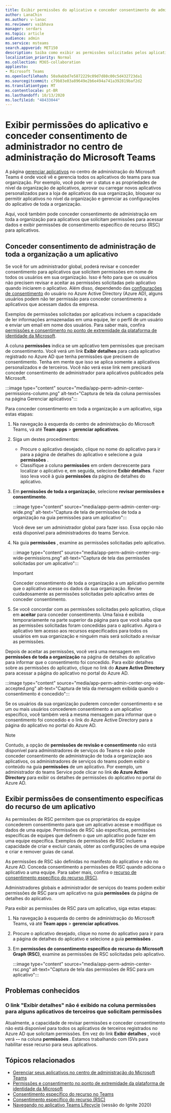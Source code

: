 ```yaml
---
title: Exibir permissões do aplicativo e conceder consentimento de administrador no centro de administração do Microsoft Teams
author: LanaChin
ms.author: v-lanac
ms.reviewer: vaibhava
manager: serdars
ms.topic: article
audience: admin
ms.service: msteams
search.appverid: MET150
description: Saiba como exibir as permissões solicitadas pelos aplicativos e conceder consentimento de administrador aos aplicativos na página Gerenciar aplicativos do centro de administração do Microsoft Teams.
localization_priority: Normal
ms.collection: M365-collaboration
appliesto:
- Microsoft Teams
ms.openlocfilehash: 50a9abbd7e5872229c09d7d80c00c5d432723da1
ms.sourcegitcommit: c79b83e03a89649e2b6e494a741a392819baf2d2
ms.translationtype: MT
ms.contentlocale: pt-BR
ms.lasthandoff: 10/13/2020
ms.locfileid: "48433044"
---
```

# <a name="view-app-permissions-and-grant-admin-consent-in-the-microsoft-teams-admin-center"></a>Exibir permissões do aplicativo e conceder consentimento de administrador no centro de administração do Microsoft Teams

A página [gerenciar aplicativos](manage-apps.md) no centro de administração do Microsoft Teams é onde você vê e gerencia todos os aplicativos do teams para sua organização. Por exemplo, você pode ver o status e as propriedades de nível da organização de aplicativos, aprovar ou carregar novos aplicativos personalizados para a loja de aplicativos da sua organização, bloquear ou permitir aplicativos no nível da organização e gerenciar as configurações do aplicativo de toda a organização.

Aqui, você também pode conceder consentimento de administração em toda a organização para aplicativos que solicitam permissões para acessar dados e exibir permissões de consentimento específico de recurso (RSC) para aplicativos.

## <a name="grant-org-wide-admin-consent-to-an-app"></a>Conceder consentimento de administração de toda a organização a um aplicativo

Se você for um administrador global, poderá revisar e conceder consentimento para aplicativos que solicitem permissões em nome de todos os usuários em sua organização. Isso é feito para que os usuários não precisem revisar e aceitar as permissões solicitadas pelo aplicativo quando iniciarem o aplicativo. Além disso, dependendo das [configurações de consentimento](https://docs.microsoft.com/azure/active-directory/manage-apps/configure-user-consent) do usuário no Azure Active Directory (Azure AD), alguns usuários podem não ter permissão para conceder consentimento a aplicativos que acessam dados da empresa.

Exemplos de permissões solicitadas por aplicativos incluem a capacidade de ler informações armazenadas em uma equipe, ler o perfil de um usuário e enviar um email em nome dos usuários. Para saber mais, confira [permissões e consentimento no ponto de extremidade da plataforma de identidade da Microsoft](https://docs.microsoft.com/azure/active-directory/develop/v2-permissions-and-consent). 

A coluna **permissões** indica se um aplicativo tem permissões que precisam de consentimento. Você verá um link **Exibir detalhes** para cada aplicativo registrado no Azure AD que tenha permissões que precisem de consentimento. Tenha em mente que isso se aplica somente a aplicativos personalizados e de terceiros. Você não verá esse link nem precisará conceder consentimento de administrador para aplicativos publicados pela Microsoft.

:::image type="content" source="media/app-perm-admin-center-permissions-column.png" alt-text="Captura de tela da coluna permissões na página Gerenciar aplicativos":::

Para conceder consentimento em toda a organização a um aplicativo, siga estas etapas:

1. Na navegação à esquerda do centro de administração do Microsoft Teams, vá até **Team apps**  >  **gerenciar aplicativos**.
2. Siga um destes procedimentos:
    - Procure o aplicativo desejado, clique no nome do aplicativo para ir para a página de detalhes do aplicativo e selecione a guia **permissões** .
    - Classifique a coluna **permissões** em ordem decrescente para localizar o aplicativo e, em seguida, selecione **Exibir detalhes**. Fazer isso leva você à guia **permissões** da página de detalhes do aplicativo.

3. Em **permissões de toda a organização**, selecione **revisar permissões e consentimento**.

    :::image type="content" source="media/app-perm-admin-center-org-wide.png" alt-text="Captura de tela de permissões de toda a organização na guia permissões para um aplicativo":::

    Você deve ser um administrador global para fazer isso. Essa opção não está disponível para administradores do teams Service.

4. Na guia **permissões** , examine as permissões solicitadas pelo aplicativo.

    :::image type="content" source="media/app-perm-admin-center-org-wide-permissions.png" alt-text="Captura de tela das permissões solicitadas por um aplicativo":::

    > [!IMPORTANT]
    > Conceder consentimento de toda a organização a um aplicativo permite que o aplicativo acesse os dados da sua organização. Revise cuidadosamente as permissões solicitadas pelo aplicativo antes de conceder consentimento.
5. Se você concordar com as permissões solicitadas pelo aplicativo, clique em **aceitar** para conceder consentimento. Uma faixa é exibida temporariamente na parte superior da página para que você saiba que as permissões solicitadas foram concedidas para o aplicativo. Agora o aplicativo tem acesso aos recursos especificados para todos os usuários em sua organização e ninguém mais será solicitado a revisar as permissões.

Depois de aceitar as permissões, você verá uma mensagem em **permissões de toda a organização** na página de detalhes do aplicativo para informar que o consentimento foi concedido. Para exibir detalhes sobre as permissões do aplicativo, clique no link do **Azure Active Directory** para acessar a página do aplicativo no portal do Azure AD.

:::image type="content" source="media/app-perm-admin-center-org-wide-accepted.png" alt-text="Captura de tela da mensagem exibida quando o consentimento é concedido":::

Se os usuários da sua organização puderem conceder consentimento e se um ou mais usuários concederem consentimento a um aplicativo específico, você também verá a mesma mensagem para informar que o consentimento foi concedido e o link do Azure Active Directory para a página do aplicativo no portal do Azure AD.

> [!NOTE]
> Contudo, a opção de **permissões de revisão e consentimento** não está disponível para administradores de serviços do Teams e não pode conceder consentimento de administração de toda a organização aos aplicativos, os administradores de serviços do teams podem exibir o conteúdo na guia **permissões** de um aplicativo. Por exemplo, um administrador do teams Service pode clicar no link **do Azure Active Directory** para exibir os detalhes de permissões do aplicativo no portal do Azure AD. 

## <a name="view-resource-specific-consent-permissions-of-an-app"></a>Exibir permissões de consentimento específicas do recurso de um aplicativo

As permissões de RSC permitem que os proprietários da equipe concederem consentimento para que um aplicativo acesse e modifique os dados de uma equipe. Permissões de RSC são específicas, permissões específicas de equipes que definem o que um aplicativo pode fazer em uma equipe específica. Exemplos de permissões de RSC incluem a capacidade de criar e excluir canais, obter as configurações de uma equipe e criar e remover guias de canal. 

As permissões de RSC são definidas no manifesto do aplicativo e não no Azure AD. Conceda consentimento a permissões de RSC quando adiciona o aplicativo a uma equipe. Para saber mais, confira o [recurso de consentimento específico do recurso (RSC)](https://docs.microsoft.com/microsoftteams/platform/graph-api/rsc/resource-specific-consent).

Administradores globais e administrador de serviços do teams podem exibir permissões de RSC para um aplicativo na guia **permissões** da página de detalhes do aplicativo. 

Para exibir as permissões de RSC para um aplicativo, siga estas etapas:

1. Na navegação à esquerda do centro de administração do Microsoft Teams, vá até **Team apps**  >  **gerenciar aplicativos**.
2. Procure o aplicativo desejado, clique no nome do aplicativo para ir para a página de detalhes do aplicativo e selecione a guia **permissões** .
3. Em **permissões de consentimento específico de recurso do Microsoft Graph (RSC)**, examine as permissões de RSC solicitadas pelo aplicativo.

    :::image type="content" source="media/app-perm-admin-center-rsc.png" alt-text="Captura de tela das permissões de RSC para um aplicativo":::

## <a name="known-issues"></a>Problemas conhecidos

### <a name="the-view-details-link-isnt-displayed-in-the-permissions-column-for-some-third-party-apps-that-request-permissions"></a>O link "Exibir detalhes" não é exibido na coluna permissões para alguns aplicativos de terceiros que solicitam permissões

Atualmente, a capacidade de revisar permissões e conceder consentimento não está disponível para todos os aplicativos de terceiros registrados no Azure AD que solicitam permissões. Em vez do link **Exibir detalhes** , você verá **--** na coluna **permissões** . Estamos trabalhando com ISVs para habilitar esse recurso para seus aplicativos.

## <a name="related-topics"></a>Tópicos relacionados

- [Gerenciar seus aplicativos no centro de administração do Microsoft Teams](manage-apps.md)
- [Permissões e consentimento no ponto de extremidade da plataforma de identidade da Microsoft](https://docs.microsoft.com/azure/active-directory/develop/v2-permissions-and-consent)
- [Consentimento específico do recurso no Teams](resource-specific-consent.md)
- [Consentimento específico do recurso (RSC)](https://docs.microsoft.com/microsoftteams/platform/graph-api/rsc/resource-specific-consent)
- [Navegando no aplicativo Teams Lifecycle](https://aka.ms/PR132) (sessão do Ignite 2020)


